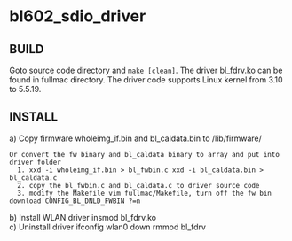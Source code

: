 # bl602_sdio_driver

## BUILD

Goto source code directory and `make [clean]`. The driver bl_fdrv.ko can be found in fullmac directory. The driver code supports Linux kernel from 3.10 to 5.5.19.

## INSTALL

a) Copy firmware wholeimg_if.bin and bl_caldata.bin to /lib/firmware/  

```
Or convert the fw binary and bl_caldata binary to array and put into driver folder  
  1. xxd -i wholeimg_if.bin > bl_fwbin.c xxd -i bl_caldata.bin > bl_caldata.c  
  2. copy the bl_fwbin.c and bl_caldata.c to driver source code  
  3. modify the Makefile vim fullmac/Makefile, turn off the fw bin download CONFIG_BL_DNLD_FWBIN ?=n  
```

b) Install WLAN driver insmod bl_fdrv.ko  
c) Uninstall driver ifconfig wlan0 down rmmod bl_fdrv

